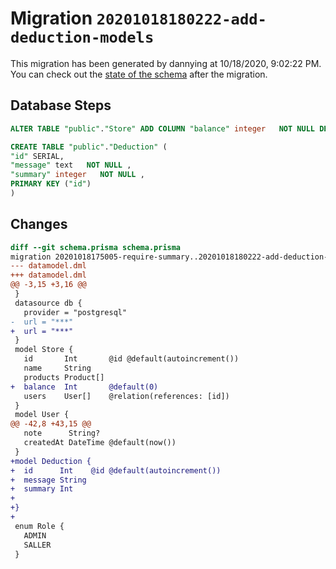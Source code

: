 # Migration `20201018180222-add-deduction-models`

This migration has been generated by dannying at 10/18/2020, 9:02:22 PM.
You can check out the [state of the schema](./schema.prisma) after the migration.

## Database Steps

```sql
ALTER TABLE "public"."Store" ADD COLUMN "balance" integer   NOT NULL DEFAULT 0

CREATE TABLE "public"."Deduction" (
"id" SERIAL,
"message" text   NOT NULL ,
"summary" integer   NOT NULL ,
PRIMARY KEY ("id")
)
```

## Changes

```diff
diff --git schema.prisma schema.prisma
migration 20201018175005-require-summary..20201018180222-add-deduction-models
--- datamodel.dml
+++ datamodel.dml
@@ -3,15 +3,16 @@
 }
 datasource db {
   provider = "postgresql"
-  url = "***"
+  url = "***"
 }
 model Store {
   id       Int       @id @default(autoincrement())
   name     String
   products Product[]
+  balance  Int       @default(0)
   users    User[]    @relation(references: [id])
 }
 model User {
@@ -42,8 +43,15 @@
   note      String?
   createdAt DateTime @default(now())
 }
+model Deduction {
+  id      Int    @id @default(autoincrement())
+  message String
+  summary Int
+
+}
+
 enum Role {
   ADMIN
   SALLER
 }
```


